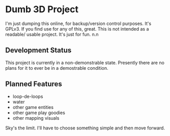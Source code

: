 # Dumb 3D Project
I'm just dumping this online, for backup/version control purposes. It's GPLv3.
If you find use for any of this, great. This is not intended as a readable/
usable project. It's just for fun. n.n

## Development Status
This project is currently in a non-demonstrable state. Presently there are no
plans for it to ever be in a demostrable condition.

## Planned Features
- loop-de-loops
- water
- other game entities
- other game play goodies
- other mapping visuals

Sky's the limit. I'll have to choose something simple and then move forward.
